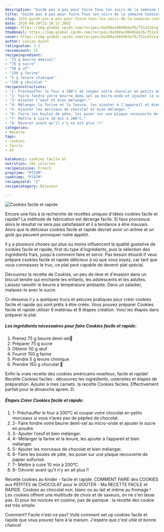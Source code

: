 ```yaml
---
description: "Guide pas à pas pour faire Tous les soirs de la semaine Cookies facile et rapide"
title: "Guide pas à pas pour faire Tous les soirs de la semaine Cookies facile et rapide"
slug: 3215-guide-pas-a-pas-pour-faire-tous-les-soirs-de-la-semaine-cookies-facile-et-rapide
date: 2020-08-20T23:10:17.209Z
image: https://img-global.cpcdn.com/recipes/da388ac0849bda76/751x532cq70/cookies-facile-et-rapide-photo-principale-de-la-recette.jpg
thumbnail: https://img-global.cpcdn.com/recipes/da388ac0849bda76/751x532cq70/cookies-facile-et-rapide-photo-principale-de-la-recette.jpg
cover: https://img-global.cpcdn.com/recipes/da388ac0849bda76/751x532cq70/cookies-facile-et-rapide-photo-principale-de-la-recette.jpg
author: Louise Quinn
ratingvalue: 3.2
reviewcount: 15
recipeingredient:
- "75 g beurre demisel"
- "75 g sucre"
- "50 g uf"
- "150 g farine"
- "5 g levure chimique"
- "150 g chocolat "
recipeinstructions:
- "1- Préchauffer le four à 200°C et couper votre chocolat en petits morceaux si vous n’avez pas de pépites de chocolat."
- "2- Faire fondre votre beurre demi-sel au micro-onde et ajouter le sucre en poudre."
- "3- Ajouter l’oeuf et bien mélanger."
- "4- Mélanger la farine et la levure, les ajouter à l’appareil et bien mélanger."
- "5- Ajouter les morceaux de chocolat et bien mélanger."
- "6- Faire les boules de pâte, les poser sur une plaque recouverte de papier sulfurisé."
- "7- Mettre à cuire 10 min à 200°C."
- "8- Dévorer avant qu’il n’y en ait plus !!"
categories:
- Recette
tags:
- cookies
- facile
- et

katakunci: cookies facile et 
nutrition: 291 calories
recipecuisine: French
preptime: "PT25M"
cooktime: "PT47M"
recipeyield: "2"
recipecategory: Déjeuner

---
```



![Cookies facile et rapide](https://img-global.cpcdn.com/recipes/da388ac0849bda76/751x532cq70/cookies-facile-et-rapide-photo-principale-de-la-recette.jpg)

Encore une fois à la recherche de recettes uniques d'idées cookies facile et rapide? La méthode de fabrication est dérange facile. Si faux processus alors le résultat ne sera pas satisfaisant et il a tendance à être mauvais. Alors que le délicieux cookies facile et rapide devrait avoir un arôme et un goût qui peuvent provoquer notre appétit.

Il y a plusieurs choses qui plus ou moins influencent la qualité gustative de cookies facile et rapide, first du type d'ingrédients, puis la sélection des ingrédients frais, jusqu'à comment faire et servir. Pas besoin étourdi if veux prépare cookies facile et rapide délicieux à où que vous soyez, car tant que vous connaissez le truc, ce plat peut capable de devenir plat spécial.

Découvrez la recette de Cookies, un peu de rêve et d&#39;évasion dans un biscuit tendre qui enchante les enfants, les adolescents et les adultes. Laissez ramollir le beurre à température ambiante. Dans un saladier, malaxez-le avec le sucre.


Ci-dessous il y a quelques trucs et astuces pratiques pour créer cookies facile et rapide qui sont prêts à être créés. Vous pouvez préparer Cookies facile et rapide utiliser 6 matériau et 8 étapes création. Voici les étapes dans préparer le plat.

<!--inarticleads1-->

##### Les ingrédients nécessaires pour faire Cookies facile et rapide:

1. Prenez 75 g beurre demi-sel🧈
1. Préparer 75 g sucre
1. Obtenir 50 g œuf
1. Fournir 150 g farine
1. Prendre 5 g levure chimique
1. Prendre 150 g chocolat 🍫


Enfin la vraie recette des cookies américains moelleux, facile et rapide! Recette Cookies faciles : découvrez les ingrédients, ustensiles et étapes de préparation. Ajouter à mes carnets. la recette Cookies faciles. Effectivement parfait pour le dimanche aprem :D. 

<!--inarticleads2-->

##### Étapes Créer Cookies facile et rapide:

1. 1- Préchauffer le four à 200°C et couper votre chocolat en petits morceaux si vous n’avez pas de pépites de chocolat.
1. 2- Faire fondre votre beurre demi-sel au micro-onde et ajouter le sucre en poudre.
1. 3- Ajouter l’oeuf et bien mélanger.
1. 4- Mélanger la farine et la levure, les ajouter à l’appareil et bien mélanger.
1. 5- Ajouter les morceaux de chocolat et bien mélanger.
1. 6- Faire les boules de pâte, les poser sur une plaque recouverte de papier sulfurisé.
1. 7- Mettre à cuire 10 min à 200°C.
1. 8- Dévorer avant qu’il n’y en ait plus !!


Recette cookies au kinder - facile et rapide. COMMENT FAIRE des COOKIES aux PÉPITES de CHOCOLAT pour le GOÛTER - Ma RECETTE FACILE et RAPIDE. Cookies au chocolat noir, blanc ou au lait et même au fromage ! Les cookies offrent une multitude de choix et de saveurs, on ne s&#39;en lasse pas. Et pour les novices en cuisine, pas de panique : la recette des cookie est très simple. 


Comment? Facile n'est-ce pas? Voilà comment set up cookies facile et rapide que vous pouvez faire à la maison. J'espère que c'est utile et bonne chance!
